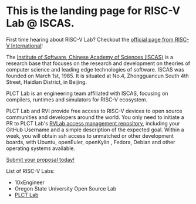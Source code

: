 # This is the landing page for RISC-V Lab @ ISCAS.

First time hearing about RISC-V Lab? Checkout the [official page from RISC-V International](https://riscv.org/risc-v-lab-partner/)!

The [Institute of Software, Chinese Academy of Sciences (ISCAS)](http://english.is.cas.cn/) is a research base that focuses on the research and development on theories of computer science and leading edge technologies of software. ISCAS was founded on March 1st, 1985. It is situated at No.4, Zhongguancun South 4th Street, Haidian District, in Beijing.

PLCT Lab is an engineering team affiliated with ISCAS, focusing on compilers, runtimes and simulators for RISC-V ecosystem.

PLCT Lab and RVI provide free access to RISC-V devices to open source communities and developers around the world. You only need to initiate a PR to PLCT Lab's [RVLab access management repository](https://github.com/plctlab/riscv-lab-access), including your GitHub Username and a simple description of the expected goal. Within a week, you will obtain ssh access to unmatched or other development boards, with Ubuntu, openEuler, openKylin , Fedora, Debian and other operating systems available.

[Submit your proposal today!](https://github.com/plctlab/riscv-lab-access)

List of RISC-V Labs:

- 10xEngineer
- Oregon State University Open Source Lab
- [PLCT Lab](https://github.com/plctlab)
